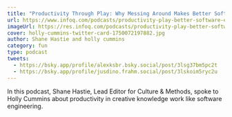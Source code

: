 ```yaml
---
title: "Productivity Through Play: Why Messing Around Makes Better Software Engineers "
url: https://www.infoq.com/podcasts/productivity-play-better-software-engineers/
imageUrl: https://res.infoq.com/podcasts/productivity-play-better-software-engineers/en/card_header_image/holly-cummins-twitter-card-1750072197882.jpg
cover: holly-cummins-twitter-card-1750072197882.jpg
author: Shane Hastie and holly cummins
category: fun
type: podcast
tweets:
  - https://bsky.app/profile/alexksbr.bsky.social/post/3lsg37bm5pc2t
  - https://bsky.app/profile/jusdino.frahm.social/post/3lskoim5ryc2u
---
```


In this podcast, Shane Hastie, Lead Editor for Culture & Methods, spoke to Holly Cummins about productivity in creative
knowledge work like software engineering.
